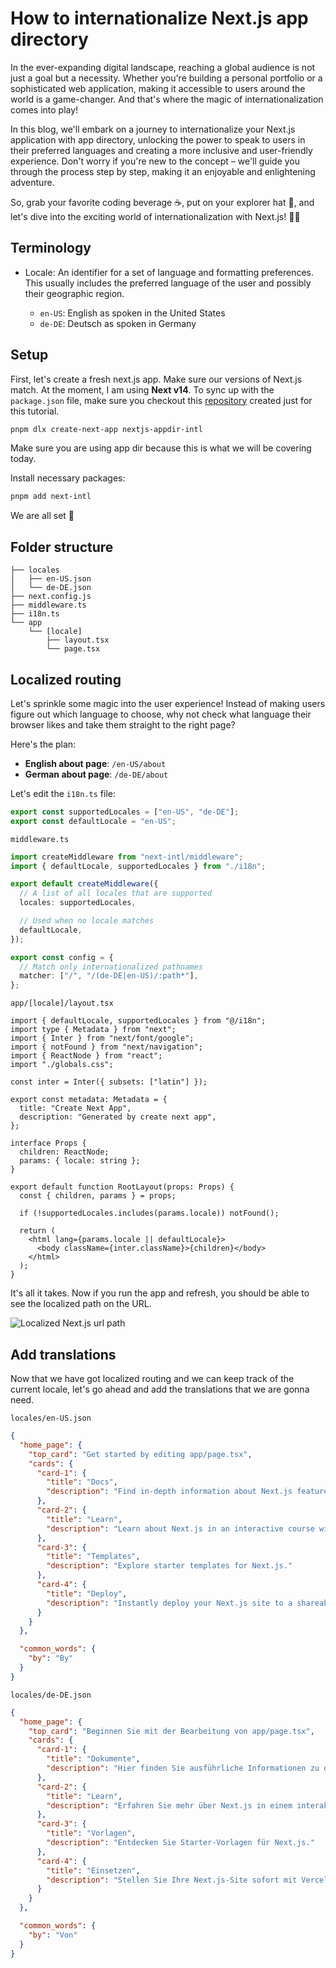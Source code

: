 # How to internationalize Next.js app directory

In the ever-expanding digital landscape, reaching a global audience is not just a goal but a necessity. Whether you're building a personal portfolio or a sophisticated web application, making it accessible to users around the world is a game-changer. And that's where the magic of internationalization comes into play!

In this blog, we'll embark on a journey to internationalize your Next.js application with app directory, unlocking the power to speak to users in their preferred languages and creating a more inclusive and user-friendly experience. Don't worry if you're new to the concept – we'll guide you through the process step by step, making it an enjoyable and enlightening adventure.

So, grab your favorite coding beverage ☕, put on your explorer hat 🎩, and let's dive into the exciting world of internationalization with Next.js! 🚀🌐

## Terminology

- Locale: An identifier for a set of language and formatting preferences. This usually includes the preferred language of the user and possibly their geographic region.

  - `en-US`: English as spoken in the United States
  - `de-DE`: Deutsch as spoken in Germany

## Setup

First, let's create a fresh next.js app. Make sure our versions of Next.js match. At the moment, I am using **Next v14**. To sync up with the `package.json` file, make sure you checkout this [repository](http://github.com/developeratul/nextjs-appdir-intl) created just for this tutorial.

```bash
pnpm dlx create-next-app nextjs-appdir-intl
```

Make sure you are using app dir because this is what we will be covering today.

Install necessary packages:

```bash
pnpm add next-intl
```

We are all set 🚀

## Folder structure

```
├── locales
│   ├── en-US.json
│   └── de-DE.json
├── next.config.js
├── middleware.ts
├── i18n.ts
└── app
    └── [locale]
        ├── layout.tsx
        └── page.tsx
```

## Localized routing

Let's sprinkle some magic into the user experience! Instead of making users figure out which language to choose, why not check what language their browser likes and take them straight to the right page?

Here's the plan:

- **English about page**: `/en-US/about`
- **German about page**: `/de-DE/about`

Let's edit the `i18n.ts` file:

```ts
export const supportedLocales = ["en-US", "de-DE"];
export const defaultLocale = "en-US";
```

`middleware.ts`

```ts
import createMiddleware from "next-intl/middleware";
import { defaultLocale, supportedLocales } from "./i18n";

export default createMiddleware({
  // A list of all locales that are supported
  locales: supportedLocales,

  // Used when no locale matches
  defaultLocale,
});

export const config = {
  // Match only internationalized pathnames
  matcher: ["/", "/(de-DE|en-US)/:path*"],
};
```

`app/[locale]/layout.tsx`

```tsx
import { defaultLocale, supportedLocales } from "@/i18n";
import type { Metadata } from "next";
import { Inter } from "next/font/google";
import { notFound } from "next/navigation";
import { ReactNode } from "react";
import "./globals.css";

const inter = Inter({ subsets: ["latin"] });

export const metadata: Metadata = {
  title: "Create Next App",
  description: "Generated by create next app",
};

interface Props {
  children: ReactNode;
  params: { locale: string };
}

export default function RootLayout(props: Props) {
  const { children, params } = props;

  if (!supportedLocales.includes(params.locale)) notFound();

  return (
    <html lang={params.locale || defaultLocale}>
      <body className={inter.className}>{children}</body>
    </html>
  );
}
```

It's all it takes. Now if you run the app and refresh, you should be able to see the localized path on the URL.

![Localized Next.js url path](https://dev-to-uploads.s3.amazonaws.com/uploads/articles/vwewyrec8uehal2hftd4.png)

## Add translations

Now that we have got localized routing and we can keep track of the current locale, let's go ahead and add the translations that we are gonna need.

`locales/en-US.json`

```json
{
  "home_page": {
    "top_card": "Get started by editing app/page.tsx",
    "cards": {
      "card-1": {
        "title": "Docs",
        "description": "Find in-depth information about Next.js features and API."
      },
      "card-2": {
        "title": "Learn",
        "description": "Learn about Next.js in an interactive course with quizzes!"
      },
      "card-3": {
        "title": "Templates",
        "description": "Explore starter templates for Next.js."
      },
      "card-4": {
        "title": "Deploy",
        "description": "Instantly deploy your Next.js site to a shareable URL with Vercel."
      }
    }
  },

  "common_words": {
    "by": "By"
  }
}
```

`locales/de-DE.json`

```json
{
  "home_page": {
    "top_card": "Beginnen Sie mit der Bearbeitung von app/page.tsx",
    "cards": {
      "card-1": {
        "title": "Dokumente",
        "description": "Hier finden Sie ausführliche Informationen zu den Funktionen und der API von Next.js."
      },
      "card-2": {
        "title": "Learn",
        "description": "Erfahren Sie mehr über Next.js in einem interaktiven Kurs mit Quiz!"
      },
      "card-3": {
        "title": "Vorlagen",
        "description": "Entdecken Sie Starter-Vorlagen für Next.js."
      },
      "card-4": {
        "title": "Einsetzen",
        "description": "Stellen Sie Ihre Next.js-Site sofort mit Vercel unter einer gemeinsam nutzbaren URL bereit."
      }
    }
  },

  "common_words": {
    "by": "Von"
  }
}
```
